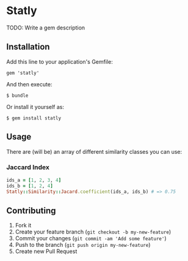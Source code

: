 # Statly

TODO: Write a gem description

## Installation

Add this line to your application's Gemfile:

    gem 'statly'

And then execute:

    $ bundle

Or install it yourself as:

    $ gem install statly

## Usage

There are (will be) an array of different similarity classes you can use:

### Jaccard Index

```ruby
ids_a = [1, 2, 3, 4]
ids_b = [1, 2, 4]
Statly::Similarity::Jacard.coefficient(ids_a, ids_b) # => 0.75
```

## Contributing

1. Fork it
2. Create your feature branch (`git checkout -b my-new-feature`)
3. Commit your changes (`git commit -am 'Add some feature'`)
4. Push to the branch (`git push origin my-new-feature`)
5. Create new Pull Request
